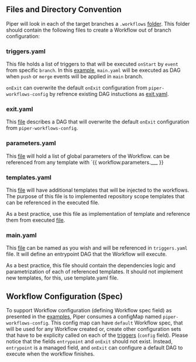 ## Files and Directory Convention

Piper will look in each of the target branches a `.workflows` [folder](../examples/.workflows). This folder should contain the following files to create a Workflow out of branch configuration:

### triggers.yaml

This file holds a list of triggers to that will be executed `onStart` by `event` from specific `branch`. In this [example](../examples/.workflows/triggers.yaml), `main.yaml` will be executed as DAG when `push` or `merge` events will be applied in `main` branch. 

`onExit` can overwrite the default `onExit` configuration from `piper-workflows-config` by refrence existing DAG instuctions as [exit.yaml](../examples/.workflows/exit.yaml).

###  exit.yaml

This [file](../examples/.workflows/exit.yaml) describes a DAG that will overwrite the default `onExit` configuration from `piper-workflows-config`.

###  parameters.yaml

This [file](../examples/.workflows/parameters.yaml) will hold a list of global parameters of the Workflow. can be referenced from any template with `{{ workflow.parameters.___ }}

###  templates.yaml

This [file](../examples/.workflows/templates.yaml) will have additional templates that will be injected to the workflows. The purpose of this file is to implemented repository scope templates that can be referenced in the executed file. 

As a best practice, use this file as implementation of template and reference them from executed [file](../examples/.workflows/main.yaml).

###  main.yaml

This [file](../examples/.workflows/main.yaml) can be named as you wish and will be referenced in `triggers.yaml` file. It will define an entrypoint DAG that the Workflow will execute. 

As a best practice, this file should contain the dependencies logic and parametrization of each of referenced templates. It should not implement new templates, for this, use template.yaml file.

## Workflow Configuration (Spec)

To support Workflow configuration (defining Workflow spec field) as presented in the [examples](../examples/config.yaml), Piper consumes a configMap named `piper-workflows-config`. This config map can have `default` Workflow spec, that will be used for any Workflow created or, create other configuration sets that have to be explicity called on each of the [triggers](../examples/.workflows/triggers.yaml) (`config` field). Please notice that the fields `entrypoint` and `onExit` should not exist. Instead, `entrypoint` is a managed field, and `onExit` can configure a default DAG to execute when the workflow finishes.  


